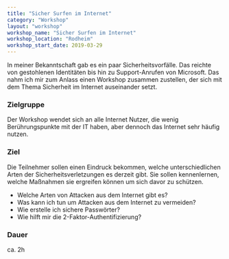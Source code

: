 ```yaml
---
title: "Sicher Surfen im Internet"
category: "Workshop"
layout: "workshop"
workshop_name: "Sicher Surfen im Internet"
workshop_location: "Rodheim"
workshop_start_date: 2019-03-29
---
```


In meiner Bekanntschaft gab es ein paar Sicherheitsvorfälle. Das reichte von gestohlenen Identitäten bis hin zu Support-Anrufen von Microsoft. Das nahm ich mir zum Anlass einen Workshop zusammen zustellen, der sich mit dem Thema Sicherheit im Internet auseinander setzt.

### Zielgruppe

Der Workshop wendet sich an alle Internet Nutzer, die wenig Berührungspunkte mit der IT haben, aber dennoch das Internet sehr häufig nutzen.

### Ziel

Die Teilnehmer sollen einen Eindruck bekommen, welche unterschiedlichen Arten der Sicherheitsverletzungen es derzeit gibt. Sie sollen kennenlernen, welche Maßnahmen sie ergreifen können um sich davor zu schützen.
- Welche Arten von Attacken aus dem Internet gibt es?
- Was kann ich tun um Attacken aus dem Internet zu vermeiden?
- Wie erstelle ich sichere Passwörter?
- Wie hilft mir die 2-Faktor-Authentifizierung?

### Dauer

ca. 2h
